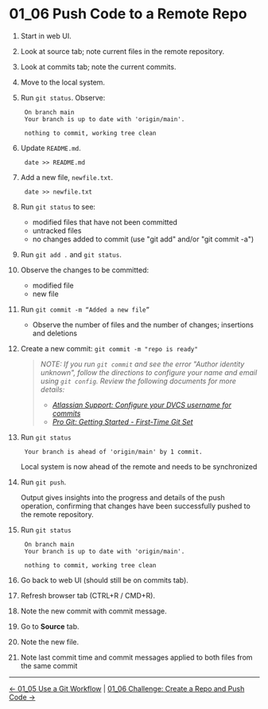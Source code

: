 # 01_06 Push Code to a Remote Repo

1. Start in web UI.
1. Look at source tab; note current files in the remote repository.
1. Look at commits tab; note the current commits.
1. Move to the local system.
1. Run `git status`.  Observe:

        On branch main
        Your branch is up to date with 'origin/main'.

        nothing to commit, working tree clean

1. Update `README.md`.

        date >> README.md

1. Add a new file, `newfile.txt`.

        date >> newfile.txt

1. Run `git status` to see:
    
    - modified files that have not been committed
    - untracked files
    - no changes added to commit (use "git add" and/or "git commit -a")

1. Run `git add .` and `git status`.
1. Observe the changes to be committed:

    - modified file
    - new file

1. Run `git commit -m “Added a new file”`

    - Observe the number of files and the number of changes; insertions and deletions

1. Create a new commit: `git commit -m "repo is ready"`

    > *NOTE: If you run `git commit`  and see the error "Author identity unknown", follow the directions to configure your name and email using `git config`.  Review the following documents for more details:*
    > - *[Atlassian Support: Configure your DVCS username for commits](https://support.atlassian.com/bitbucket-cloud/docs/configure-your-dvcs-username-for-commits/)*
    > - *[Pro Git: Getting Started - First-Time Git Set](https://git-scm.com/book/en/v2/Getting-Started-First-Time-Git-Setup)*

1. Run `git status`

        Your branch is ahead of 'origin/main' by 1 commit.

    Local system is now  ahead of the remote and needs to be synchronized

1. Run `git push`.

    Output gives insights into the progress and details of the push operation, confirming that changes have been successfully pushed to the remote repository.

1. Run `git status`

        On branch main
        Your branch is up to date with 'origin/main'.

        nothing to commit, working tree clean

1. Go back to web UI (should still be on commits tab).
1. Refresh browser tab (CTRL+R / CMD+R).
1. Note the new commit with commit message.
1. Go to **Source** tab.
1. Note the new file.
1. Note last commit time and commit messages applied to both files from the same commit


<!-- FooterStart -->
---
[← 01_05 Use a Git Workflow](../01_05_git_workflow/README.md) | [01_06 Challenge: Create a Repo and Push Code →](../01_07_challenge1/README.md)
<!-- FooterEnd -->
